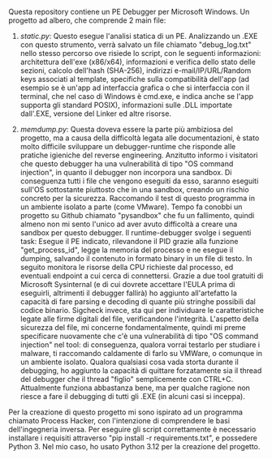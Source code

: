 Questa repository contiene un PE Debugger per Microsoft Windows. Un progetto ad albero, che comprende 2 main file:

1. *static.py*: Questo esegue l'analisi statica di un PE. Analizzando un .EXE con questo strumento, verrà salvato un file chiamato "debug_log.txt" nello stesso percorso ove risiede lo script, con le seguenti informazioni: architettura dell'exe (x86/x64), informazioni e verifica dello stato delle sezioni, calcolo dell'hash (SHA-256), indirizzi e-mail/IP/URL/Random keys associati al template, specifiche sulla compatibilità dell'app (ad esempio se è un'app ad interfaccia grafica o che si interfaccia con il terminal, che nel caso di Windows è cmd.exe, e indica anche se l'app supporta gli standard POSIX), informazioni sulle .DLL importate dall'.EXE, versione del Linker ed altre risorse.

2. *memdump.py*: Questa doveva essere la parte più ambiziosa del progetto, ma a causa della difficoltà legata alle documentazioni, è stato molto difficile sviluppare un debugger-runtime che risponde alle pratiche igieniche del reverse engineering. Anzitutto informo i visitatori che questo debugger ha una vulnerabilità di tipo "OS command injection", in quanto il debugger non incorpora una sandbox. Di conseguenza tutti i file che vengono eseguiti da esso, saranno eseguiti sull'OS sottostante piuttosto che in una sandbox, creando un rischio concreto per la sicurezza. Raccomando il test di questo programma in un ambiente isolato a parte (come VMware). Tempo fa conobbi un progetto su Github chiamato "pysandbox" che fu un fallimento, quindi almeno non mi sento l'unico ad aver avuto difficoltà a creare una sandbox per questo debugger. Il runtime-debugger svolge i seguenti task: Esegue il PE indicato, rilevandone il PID grazie alla funzione "get_process_id", legge la memoria del processo e ne esegue il dumping, salvando il contenuto in formato binary in un file di testo. In seguito monitora le risorse della CPU richieste dal processo, ed eventuali endpoint a cui cerca di connettersi. Grazie a due tool gratuiti di Microsoft Sysinternal (e di cui dovrete accettare l'EULA prima di eseguirli, altrimenti il debugger fallirà) ho aggiunto all'artefatto la capacità di fare parsing e decoding di quante più stringhe possibili dal codice binario. Sigcheck invece, sta qui per individuare le caratteristiche legate alle firme digitali del file, verificandone l'integrità. L'aspetto della sicurezza del file, mi concerne fondamentalmente, quindi mi preme specificare nuovamente che c'è una vulnerabilità di tipo "OS command injection" nel tool: di conseguenza, qualora vorrai testarlo per studiare i malware, ti raccomando caldamente di farlo su VMWare, o comunque in un ambiente isolato. Qualora qualsiasi cosa vada storta durante il debugging, ho aggiunto la capacità di quittare forzatamente sia il thread del debugger che il thread "figlio" semplicemente con CTRL+C. Attualmente funziona abbastanza bene, ma per qualche ragione non riesce a fare il debugging di tutti gli .EXE (in alcuni casi si inceppa).

Per la creazione di questo progetto mi sono ispirato ad un programma chiamato Process Hacker, con l'intenzione di comprendere le basi dell'ingegneria inversa. Per eseguire gli script correttamente è necessario installare i requisiti attraverso "pip install -r requirements.txt", e possedere Python 3. Nel mio caso, ho usato Python 3.12 per la creazione del progetto.
